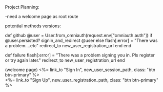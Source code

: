 Project Planning:

-need a welcome page as root route



potential methods versions:

def github
    @user = User.from_omniauth(request.env["omniauth.auth"])
    if @user.persisted?
        signin_and_redirect @user
    else
        flash[:error] = "There was a problem....etc"
        redirect_to new_user_registration_url
    end
end

def failure
    flash[:error] = "There was a problem signing you in. Pls register or try again later."
    redirect_to new_user_registration_url
end


(welcome page)
 <%= link_to "Sign In", new_user_session_path, class: "btn btn-primary" %><br>
    <%= link_to "Sign Up", new_user_registration_path, class: "btn btn-primary" %>